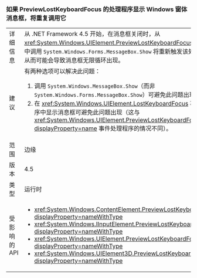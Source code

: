 ### <a name="previewlostkeyboardfocus-is-called-repeatedly-if-its-handler-shows-a-windows-forms-message-box"></a>如果 PreviewLostKeyboardFocus 的处理程序显示 Windows 窗体消息框，将重复调用它

|   |   |
|---|---|
|详细信息|从 .NET Framework 4.5 开始，在消息框关闭时，从 <xref:System.Windows.UIElement.PreviewLostKeyboardFocus> 处理程序中调用 <code>System.Windows.Forms.MessageBox.Show</code> 将重新触发该处理程序，从而可能会导致消息框无限循环出现。|
|建议|有两种选项可以解决此问题：<ol><li>调用 <code>System.Windows.MessageBox.Show</code>（而非 <code>System.Windows.Forms.MessageBox.Show</code>）可避免此问题出现。</li><li>在 <xref:System.Windows.UIElement.LostKeyboardFocus> 事件处理程序中显示消息框可避免此问题出现（这与 <xref:System.Windows.UIElement.PreviewLostKeyboardFocus?displayProperty=name> 事件处理程序的情况不同）。</li></ol>|
|范围|边缘|
|版本|4.5|
|类型|运行时|
|受影响的 API|<ul><li><xref:System.Windows.ContentElement.PreviewLostKeyboardFocus?displayProperty=nameWithType></li><li><xref:System.Windows.IInputElement.PreviewLostKeyboardFocus?displayProperty=nameWithType></li><li><xref:System.Windows.UIElement.PreviewLostKeyboardFocus?displayProperty=nameWithType></li><li><xref:System.Windows.UIElement3D.PreviewLostKeyboardFocus?displayProperty=nameWithType></li></ul>|


